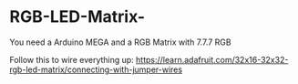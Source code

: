 # RGB-LED-Matrix-

You need a Arduino MEGA and a RGB Matrix with 7.7.7 RGB 

Follow this to wire everything up: https://learn.adafruit.com/32x16-32x32-rgb-led-matrix/connecting-with-jumper-wires
